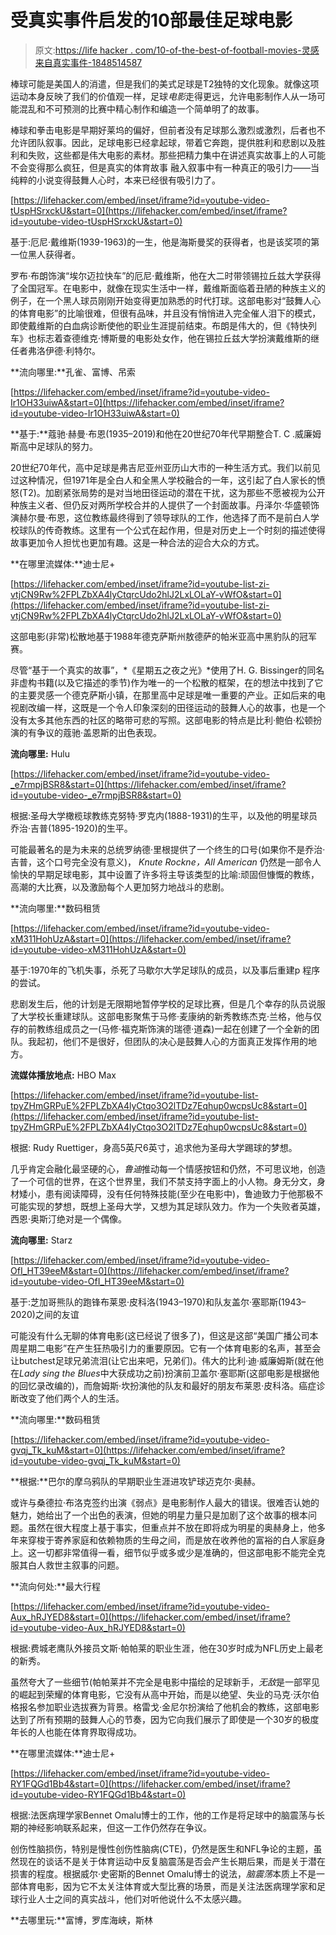 # 受真实事件启发的10部最佳足球电影

> 原文:[https://life hacker . com/10-of-the-best-of-football-movies-灵感来自真实事件-1848514587](https://lifehacker.com/10-of-the-best-football-movies-inspired-by-real-events-1848514587)

棒球可能是美国人的消遣，但是我们的美式足球是T2独特的文化现象。就像这项运动本身反映了我们的价值观一样，足球*电影*走得更远，允许电影制作人从一场可能混乱和不可预测的比赛中精心制作和编造一个简单明了的故事。

棒球和拳击电影是早期好莱坞的偏好，但前者没有足球那么激烈或激烈，后者也不允许团队叙事。因此，足球电影已经拿起球，带着它奔跑，提供胜利和悲剧以及胜利和失败，这些都是伟大电影的素材。那些把精力集中在讲述真实故事上的人可能不会变得那么疯狂，但是真实的体育故事 融入叙事中有一种真正的吸引力——当纯粹的小说变得鼓舞人心时，本来已经很有吸引力了。

 [https://lifehacker.com/embed/inset/iframe?id=youtube-video-tUspHSrxckU&start=0](https://lifehacker.com/embed/inset/iframe?id=youtube-video-tUspHSrxckU&start=0) 

基于:厄尼·戴维斯(1939-1963)的一生，他是海斯曼奖的获得者，也是该奖项的第一位黑人获得者。

罗布·布朗饰演“埃尔迈拉快车”的厄尼·戴维斯，他在大二时带领锡拉丘兹大学获得了全国冠军。在电影中，就像在现实生活中一样，戴维斯面临着丑陋的种族主义的例子，在一个黑人球员刚刚开始变得更加熟悉的时代打球。这部电影对“鼓舞人心的体育电影”的比喻很难，但很有品味，并且没有悄悄进入完全催人泪下的模式，即使戴维斯的白血病诊断使他的职业生涯提前结束。布朗是伟大的，但《特快列车》也标志着查德维克·博斯曼的电影处女作，他在锡拉丘兹大学扮演戴维斯的继任者弗洛伊德·利特尔。

**流向哪里:**孔雀、富博、吊索

 [https://lifehacker.com/embed/inset/iframe?id=youtube-video-Ir1OH33uiwA&start=0](https://lifehacker.com/embed/inset/iframe?id=youtube-video-Ir1OH33uiwA&start=0) 

**基于:**蔻驰·赫曼·布恩(1935–2019)和他在20世纪70年代早期整合T. C .威廉姆斯高中足球队的努力。

20世纪70年代，高中足球是弗吉尼亚州亚历山大市的一种生活方式。我们以前见过这种情况，但1971年是全白人和全黑人学校融合的一年，这引起了白人家长的愤怒(T2)。加剧紧张局势的是对当地田径运动的潜在干扰，这为那些不愿被视为公开种族主义者、但仍反对两所学校合并的人提供了一个封面故事。丹泽尔·华盛顿饰演赫尔曼·布恩，这位教练最终得到了领导球队的工作，他选择了而不是前白人学校球队的传奇教练。这里有一个公式在起作用，但是对历史上一个时刻的描述使得故事更加令人担忧也更加有趣。这是一种合法的迎合大众的方式。

**在哪里流媒体:**迪士尼+

 [https://lifehacker.com/embed/inset/iframe?id=youtube-list-zi-vtjCN9Rw%2FPLZbXA4lyCtqrcUdo2hlJ2LxLOLaY-vWfO&start=0](https://lifehacker.com/embed/inset/iframe?id=youtube-list-zi-vtjCN9Rw%2FPLZbXA4lyCtqrcUdo2hlJ2LxLOLaY-vWfO&start=0) 

这部电影(非常)松散地基于1988年德克萨斯州敖德萨的帕米亚高中黑豹队的冠军赛。

尽管“基于一个真实的故事”，*《星期五之夜之光》*使用了H. G. Bissinger的同名非虚构书籍(以及它描述的季节)作为唯一的一个松散的框架，在的想法中找到了它的主要灵感一个德克萨斯小镇，在那里高中足球是唯一重要的产业。正如后来的电视剧改编一样，这既是一个令人印象深刻的田径运动的鼓舞人心的故事，也是一个没有太多其他东西的社区的略带可悲的写照。这部电影的特点是比利·鲍伯·松顿扮演的有争议的蔻驰·盖恩斯的出色表现。

**流向哪里:** Hulu

 [https://lifehacker.com/embed/inset/iframe?id=youtube-video-_e7rmpjBSR8&start=0](https://lifehacker.com/embed/inset/iframe?id=youtube-video-_e7rmpjBSR8&start=0) 

根据:圣母大学橄榄球教练克努特·罗克内(1888-1931)的生平，以及他的明星球员乔治·吉普(1895-1920)的生平。

可能最著名的是为未来的总统罗纳德·里根提供了一个终生的口号(如果你不是乔治·吉普，这个口号完全没有意义)， *Knute Rockne，All American* 仍然是一部令人愉快的早期足球电影，其中设置了许多将主导该类型的比喻:顽固但慷慨的教练，高潮的大比赛，以及激励每个人更加努力地战斗的悲剧。

**流向哪里:**数码租赁

 [https://lifehacker.com/embed/inset/iframe?id=youtube-video-xM311HohUzA&start=0](https://lifehacker.com/embed/inset/iframe?id=youtube-video-xM311HohUzA&start=0) 

基于:1970年的飞机失事，杀死了马歇尔大学足球队的成员，以及事后重建p 程序的尝试。

悲剧发生后，他的计划是无限期地暂停学校的足球比赛，但是几个幸存的队员说服了大学校长重建球队。这部电影聚焦于马修·麦康纳的新秀教练杰克·兰格，他与仅存的前教练组成员之一(马修·福克斯饰演的瑞德·道森)一起在创建了一个全新的团队。我起初，他们不是很好，但团队的决心是鼓舞人心的方面真正发挥作用的地方。

**流媒体播放地点:** HBO Max

 [https://lifehacker.com/embed/inset/iframe?id=youtube-list-tpyZHmGRPuE%2FPLZbXA4lyCtqo3O2lTDz7Eqhup0wcpsUc8&start=0](https://lifehacker.com/embed/inset/iframe?id=youtube-list-tpyZHmGRPuE%2FPLZbXA4lyCtqo3O2lTDz7Eqhup0wcpsUc8&start=0) 

根据: Rudy Ruettiger，身高5英尺6英寸，追求他为圣母大学踢球的梦想。

几乎肯定会融化最坚硬的心，*鲁迪*推动每一个情感按钮和仍然，不可思议地，创造了一个可信的世界，在这个世界里，我们不禁支持字面上的小人物。身无分文，身材矮小，患有阅读障碍，没有任何特殊技能(至少在电影中)，鲁迪致力于他那极不可能实现的梦想，既想上圣母大学，又想为其足球队效力。作为一个失败者英雄，西恩·奥斯汀绝对是一个偶像。

**流向哪里:** Starz

 [https://lifehacker.com/embed/inset/iframe?id=youtube-video-OfI_HT39eeM&start=0](https://lifehacker.com/embed/inset/iframe?id=youtube-video-OfI_HT39eeM&start=0) 

基于:芝加哥熊队的跑锋布莱恩·皮科洛(1943–1970)和队友盖尔·塞耶斯(1943–2020)之间的友谊

可能没有什么无聊的体育电影(这已经说了很多了)，但这是这部“美国广播公司本周星期二电影”在产生狂热吸引力的重要原因。它有一个体育电影的名声，甚至会让butchest足球兄弟流泪(让它出来吧，兄弟们)。伟大的比利·迪·威廉姆斯(就在他在*Lady sing the Blues*中大获成功之前)扮演前卫盖尔·塞耶斯(这部电影是根据他的回忆录改编的)，而詹姆斯·坎扮演他的队友和最好的朋友布莱恩·皮科洛。癌症诊断改变了他们两个人的生活。

**流向哪里:**数码租赁

 [https://lifehacker.com/embed/inset/iframe?id=youtube-video-gvqj_Tk_kuM&start=0](https://lifehacker.com/embed/inset/iframe?id=youtube-video-gvqj_Tk_kuM&start=0) 

**根据:**巴尔的摩乌鸦队的早期职业生涯进攻铲球迈克尔·奥赫。

或许与桑德拉·布洛克签约出演《弱点》是电影制作人最大的错误。很难否认她的魅力，她给出了一个出色的表演，但她的明星力量只是加剧了这个故事的根本问题。虽然在很大程度上基于事实，但重点并不放在即将成为明星的奥赫身上，他多年来穿梭于寄养家庭和依赖物质的生母之间，而是放在收养他的富裕的白人家庭身上。这一切都非常值得一看，细节似乎或多或少是准确的，但这部电影不能完全克服其白人救世主叙事的问题。

**流向何处:**最大行程

 [https://lifehacker.com/embed/inset/iframe?id=youtube-video-Aux_hRJYED8&start=0](https://lifehacker.com/embed/inset/iframe?id=youtube-video-Aux_hRJYED8&start=0) 

根据:费城老鹰队外接员文斯·帕帕莱的职业生涯，他在30岁时成为NFL历史上最老的新秀。

虽然夸大了一些细节(帕帕莱并不完全是电影中描绘的足球新手，*无敌*是一部罕见的崛起到荣耀的体育电影，它没有从高中开始，而是以绝望、失业的马克·沃尔伯格报名参加职业选拔赛为背景。格雷戈·金尼尔扮演给了他机会的教练，这部电影达到了所有预期的鼓舞人心的节奏，因为它向我们展示了即使是一个30岁的极度年长的人也能在体育界取得成功。

**在哪里流媒体:**迪士尼+

 [https://lifehacker.com/embed/inset/iframe?id=youtube-video-RY1FQGd1Bb4&start=0](https://lifehacker.com/embed/inset/iframe?id=youtube-video-RY1FQGd1Bb4&start=0) 

根据:法医病理学家Bennet Omalu博士的工作，他的工作是将足球中的脑震荡与长期的神经影响联系起来，但这一工作仍然存在争议。

创伤性脑损伤，特别是慢性创伤性脑病(CTE)，仍然是医生和NFL争论的主题，虽然现在的谈话不是关于体育运动中反复脑震荡是否会产生长期后果，而是关于潜在损害的程度。根据威尔·史密斯的Bennet Omalu博士的说法，*脑震荡*本质上不是一部体育电影，因为它不太关注体育或大型比赛的场景，而是关注法医病理学家和足球行业人士之间的真实战斗，他们对听他说什么不太感兴趣。

**去哪里玩:**富博，罗库海峡，斯林